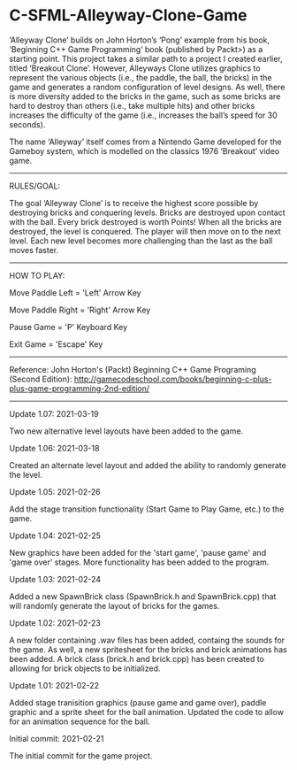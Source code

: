 # C-SFML-Alleyway-Clone-Game
‘Alleyway Clone’ builds on John Horton’s ‘Pong’ example from his book, ‘Beginning C++ Game Programming’ book (published by Packt>) as a starting point.  This project takes a similar path to a project I created earlier, titled ‘Breakout Clone’.  However, Alleyways Clone utilizes graphics to represent the various objects (i.e., the paddle, the ball, the bricks) in the game and generates a random configuration of level designs.  As well, there is more diversity added to the bricks in the game, such as some bricks are hard to destroy than others (i.e., take multiple hits) and other bricks increases the difficulty of the game (i.e., increases the ball’s speed for 30 seconds).

The name ‘Alleyway’ itself comes from a Nintendo Game developed for the Gameboy system, which is modelled on the classics 1976 ‘Breakout’ video game.

-------------------

RULES/GOAL:

The goal ‘Alleyway Clone’ is to receive the highest score possible by destroying bricks and conquering levels. Bricks are destroyed upon contact with the ball. Every brick destroyed is worth Points! When all the bricks are destroyed, the level is conquered. The player will then move on to the next level. Each new level becomes more challenging than the last as the ball moves faster. 

--------------------

HOW TO PLAY:

Move Paddle Left = 'Left' Arrow Key

Move Paddle Right = 'Right' Arrow Key

Pause Game = 'P' Keyboard Key

Exit Game = 'Escape' Key


------------------------

Reference: John Horton's (Packt) Beginning C++ Game Programing (Second Edition): http://gamecodeschool.com/books/beginning-c-plus-plus-game-programming-2nd-edition/

----------------------




Update 1.07: 2021-03-19

Two new alternative level layouts have been added to the game.


Update 1.06: 2021-03-18

Created an alternate level layout and added the ability to randomly generate the level.



Update 1.05: 2021-02-26

Add the stage transition functionality (Start Game to Play Game, etc.) to the game.



Update 1.04: 2021-02-25

New graphics have been added for the 'start game', 'pause game' and 'game over' stages.  More functionality has been added to the program.


Update 1.03: 2021-02-24

Added a new SpawnBrick class (SpawnBrick.h and SpawnBrick.cpp) that will randomly generate the layout of bricks for the games. 


Update 1.02: 2021-02-23

A new folder containing .wav files has been added, containg the sounds for the game.  As well, a new spritesheet for the bricks and brick animations has been added.  A brick class (brick.h and brick.cpp) has been created to allowing for brick objects to be initialized.


Update 1.01: 2021-02-22

Added stage tranisition graphics (pause game and game over), paddle graphic and a sprite sheet for the ball animation.  Updated the code to allow for an animation sequence for the ball.


Initial commit: 2021-02-21

The initial commit for the game project.
